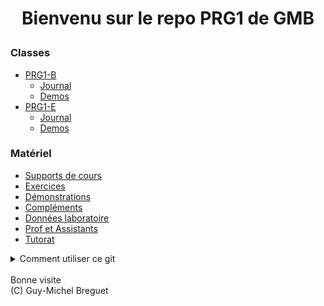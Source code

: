 # <p style="text-align: center;">Bienvenu sur le repo PRG1 de GMB</p>

### Classes
- [PRG1-B](https://github.com/2024-PRG1-GMB/COURS/tree/main/5_Classe_PRG1-B)
	- [Journal](https://github.com/2024-PRG1-GMB/COURS/blob/main/5_Classe_PRG1-B/readme.md)
	- [Demos](https://github.com/2024-PRG1-GMB/COURS/tree/main/5_Classe_PRG1-B/Demos_PRG1-B)
- [PRG1-E](https://github.com/2024-PRG1-GMB/COURS/tree/main/5_Classe_PRG1-B)
	- [Journal](https://github.com/2024-PRG1-GMB/COURS/blob/main/5_Classe_PRG1-E/readme.md)
	- [Demos](https://github.com/2024-PRG1-GMB/COURS/tree/main/5_Classe_PRG1-E/Demos_PRG1-E)

### Matériel
- [Supports de cours](https://github.com/2024-PRG1-GMB/COURS/tree/main/1_Slides)
- [Exercices](https://github.com/PRG1-HEIGVD/PRG1_Recueil_Exercices)
- [Démonstrations](https://github.com/2024-PRG1-GMB/COURS/tree/main/2_Demos)
- [Compléments](https://github.com/2024-PRG1-GMB/COURS/tree/main/3_Complements) 
- [Données laboratoire](https://github.com/2024-PRG1-GMB/COURS/tree/main/4_Laboratoires) 
- [Prof et Assistants](https://github.com/2024-PRG1-GMB/COURS/blob/main/Prof_Assistants.md)
- [Tutorat](https://github.com/2024-PRG1-GMB/COURS/blob/main/Tutorat.md)

<details>
<summary>Comment utiliser ce git</summary>

Vous pouvez utiliser ce repo comme suit :

- Visualiser les codes dans votre navigateur avec l'URL

	`https://github.com/gmbreguet/PRG1_GMB`

- Copier/Coller un code en particulier dans votre IDE

	![Copier/Coller](_images/git_button_copy.png)

- Cloner ce git entier avec la commande

	`git clone git@github.com:gmbreguet/PRG1_GMB.git`

- ... puis faire un pull régulièrement

	`git pull <votre répertoire>`
</details>

</br>
Bonne visite</br>
(C) Guy-Michel Breguet
